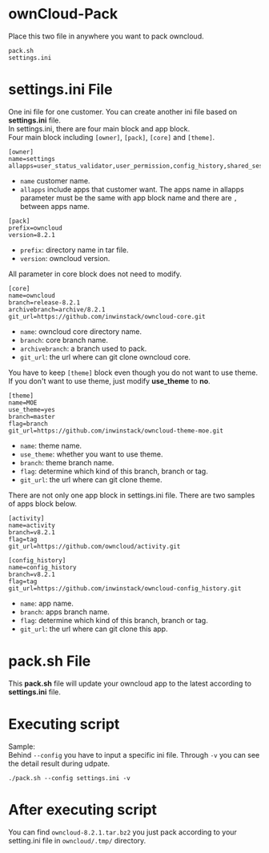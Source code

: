 # ownCloud-Pack
Place this two file in anywhere you want to pack owncloud.

    pack.sh
    settings.ini

# settings.ini File
One ini file for one customer. You can create another ini file based on **settings.ini** file.  
In settings.ini, there are four main block and app block.  
Four main block including `[owner]`, `[pack]`, `[core]` and `[theme]`.
```
[owner]
name=settings
allapps=user_status_validator,user_permission,config_history,shared_session,activity_ext,show_all_activity,singlesignon,activity_logging,user_quota,sharing_group,ajax_event_dispatcher,gallery,activity,files_pdfviewer,files_texteditor,firstrunwizard,notifications,files_mv
```
* `name` customer name.
* `allapps` include apps that customer want. The apps name in allapps parameter must be the same with app block name and there are `,` between apps name.
```
[pack]
prefix=owncloud
version=8.2.1
```
* `prefix`: directory name in tar file.
* `version`: owncloud version.  

All parameter in core block does not need to modify.
```
[core]
name=owncloud
branch=release-8.2.1
archivebranch=archive/8.2.1
git_url=https://github.com/inwinstack/owncloud-core.git
```
* `name`: owncloud core directory name.
* `branch`: core branch name.
* `archivebranch`: a branch used to pack.
* `git_url`: the url where can git clone owncloud core.  

You have to keep `[theme]` block even though you do not want to use theme. If you don't want to use theme, just modify **use_theme** to **no**.
```
[theme]
name=MOE
use_theme=yes
branch=master
flag=branch
git_url=https://github.com/inwinstack/owncloud-theme-moe.git
```
* `name`: theme name.
* `use_theme`: whether you want to use theme.
* `branch`: theme branch name.
* `flag`: determine which kind of this branch, branch or tag.
* `git_url`: the url where can git clone theme.

There are not only one app block in settings.ini file. There are two samples of apps block below.  
```
[activity]
name=activity
branch=v8.2.1
flag=tag
git_url=https://github.com/owncloud/activity.git

[config_history]
name=config_history
branch=v8.2.1
flag=tag
git_url=https://github.com/inwinstack/owncloud-config_history.git
```
* `name`: app name.
* `branch`: apps branch name.
* `flag`: determine which kind of this branch, branch or tag.
* `git_url`: the url where can git clone this app.

# pack.sh File
This **pack.sh** file will update your owncloud app to the latest according to **settings.ini** file.

#  Executing script
Sample:  
Behind `--config` you have to input a specific ini file. Through `-v` you can see the detail result during udpate.

    ./pack.sh --config settings.ini -v

#  After executing script
You can find `owncloud-8.2.1.tar.bz2` you just pack according to your setting.ini file in `owncloud/.tmp/` directory.
